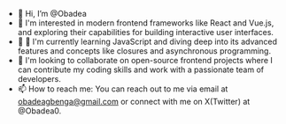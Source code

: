 - 👋 Hi, I’m @Obadea
- 👀 I'm interested in modern frontend frameworks like React and Vue.js, and exploring their capabilities for building interactive user interfaces.
- 🌱 🌱 I'm currently learning JavaScript and diving deep into its advanced features and concepts like closures and asynchronous programming.
- 💞️ I'm looking to collaborate on open-source frontend projects where I can contribute my coding skills and work with a passionate team of developers.
- 📫 How to reach me: You can reach out to me via email at obadeagbenga@gmail.com or connect with me on X(Twitter) at @Obadea0.

<!---
Obadea/Obadea is a ✨ special ✨ repository because its `README.md` (this file) appears on your GitHub profile.
You can click the Preview link to take a look at your changes.
--->

